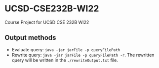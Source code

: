 # UCSD-CSE232B-WI22
Course Project for UCSD CSE 232B WI22

## Output methods

- Evaluate query: `java -jar jarFile -p queryFilePath`
- Rewrite query: `java -jar jarFile -p queryFilePath -r`. The rewritten query will be written in the `./rewriteOutput.txt` file.